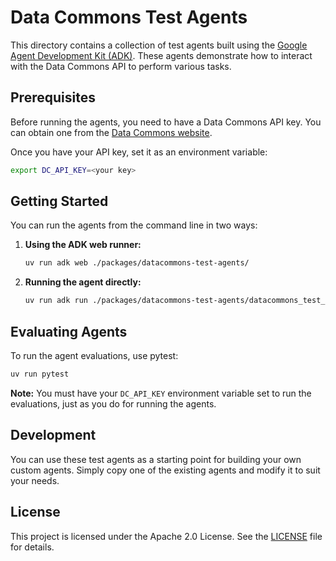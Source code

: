 
# Data Commons Test Agents

This directory contains a collection of test agents built using the [Google Agent Development Kit (ADK)](https://github.com/google/agent-development-kit). These agents demonstrate how to interact with the Data Commons API to perform various tasks.

## Prerequisites

Before running the agents, you need to have a Data Commons API key. You can obtain one from the [Data Commons website](https://datacommons.org/api/key).

Once you have your API key, set it as an environment variable:

```bash
export DC_API_KEY=<your key>
```

## Getting Started

You can run the agents from the command line in two ways:

1. **Using the ADK web runner:**

   ```bash
   uv run adk web ./packages/datacommons-test-agents/
   ```

2. **Running the agent directly:**

   ```bash
   uv run adk run ./packages/datacommons-test-agents/datacommons_test_agents/basic_agent
   ```

## Evaluating Agents

To run the agent evaluations, use pytest:

```bash
uv run pytest
```

**Note:** You must have your `DC_API_KEY` environment variable set to run the evaluations, just as you do for running the agents.

## Development

You can use these test agents as a starting point for building your own custom agents. Simply copy one of the existing agents and modify it to suit your needs.

## License

This project is licensed under the Apache 2.0 License. See the [LICENSE](LICENSE) file for details.
